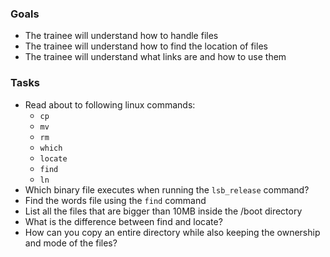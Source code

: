 ### Goals
- The trainee will understand how to handle files
- The trainee will understand how to find the location of files
- The trainee will understand what links are and how to use them

### Tasks
- Read about to following linux commands:
  - `cp`
  - `mv`
  - `rm`
  - `which`
  - `locate`
  - `find`
  - `ln`
- Which binary file executes when running the `lsb_release` command?
- Find the words file using the `find` command
- List all the files that are bigger than 10MB inside the /boot directory
- What is the difference between find and locate?
- How can you copy an entire directory while also keeping the ownership and mode of the files?
